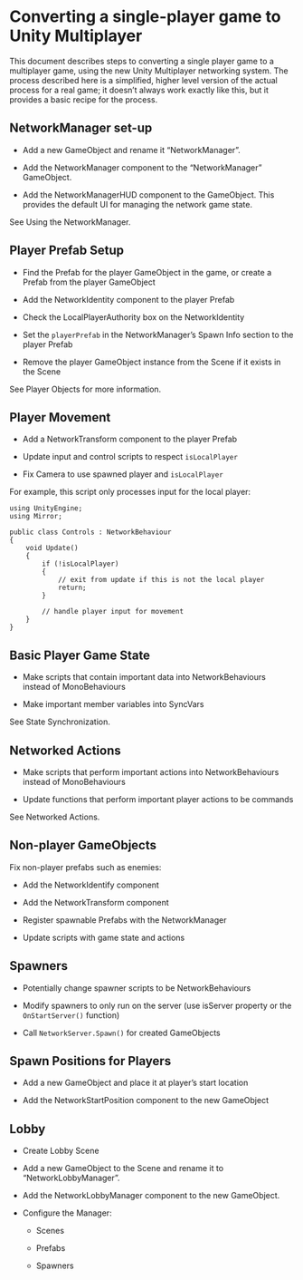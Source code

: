 # Converting a single-player game to Unity Multiplayer

This document describes steps to converting a single player game to a multiplayer game, using the new Unity Multiplayer networking system. The process described here is a simplified, higher level version of the actual process for a real game; it doesn’t always work exactly like this, but it provides a basic recipe for the process.

## NetworkManager set-up

-   Add a new GameObject and rename it “NetworkManager”.

-   Add the NetworkManager component to the “NetworkManager” GameObject.

-   Add the NetworkManagerHUD component to the GameObject. This provides the default UI​ for managing the network game state.

See Using the NetworkManager.

## Player Prefab Setup

-   Find the Prefab for the player GameObject in the game, or create a Prefab from the player GameObject

-   Add the NetworkIdentity component to the player Prefab

-   Check the LocalPlayerAuthority box on the NetworkIdentity

-   Set the `playerPrefab` in the NetworkManager’s Spawn Info section to the player Prefab

-   Remove the player GameObject instance from the Scene if it exists in the Scene

See Player Objects for more information.

## Player Movement

-   Add a NetworkTransform component to the player Prefab

-   Update input and control scripts to respect `isLocalPlayer`

-   Fix Camera to use spawned player and `isLocalPlayer`

For example, this script only processes input for the local player:

```
using UnityEngine;
using Mirror;

public class Controls : NetworkBehaviour
{
    void Update()
    {
        if (!isLocalPlayer)
        {
            // exit from update if this is not the local player
            return;
        }

        // handle player input for movement
    }
}
```

## Basic Player Game State

-   Make scripts that contain important data into NetworkBehaviours instead of MonoBehaviours

-   Make important member variables into SyncVars

See State Synchronization.

## Networked Actions

-   Make scripts that perform important actions into NetworkBehaviours instead of MonoBehaviours

-   Update functions that perform important player actions to be commands

See Networked Actions.

## Non-player GameObjects

Fix non-player prefabs such as enemies:

-   Add the NetworkIdentify component

-   Add the NetworkTransform component

-   Register spawnable Prefabs with the NetworkManager

-   Update scripts with game state and actions

## Spawners

-   Potentially change spawner scripts to be NetworkBehaviours

-   Modify spawners to only run on the server (use isServer property or the `OnStartServer()` function)

-   Call `NetworkServer.Spawn()` for created GameObjects

## Spawn Positions for Players

-   Add a new GameObject and place it at player’s start location

-   Add the NetworkStartPosition component to the new GameObject

## Lobby

-   Create Lobby Scene

-   Add a new GameObject to the Scene and rename it to “NetworkLobbyManager”.

-   Add the NetworkLobbyManager component to the new GameObject.

-   Configure the Manager:

    -   Scenes

    -   Prefabs

    -   Spawners
